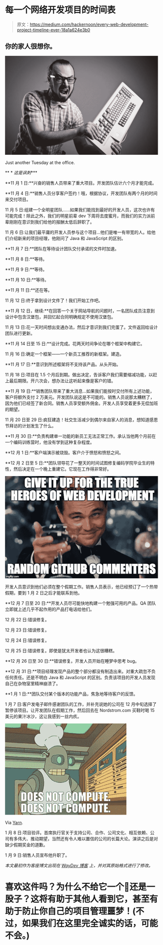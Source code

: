 # 每一个网络开发项目的时间表

> 原文：<https://medium.com/hackernoon/every-web-development-project-timeline-ever-18a1a624e3b0>

## 你的家人很想你。

![](img/e2fbfb54bf51a1230bb6d25d87cc1469.png)

Just another Tuesday at the office.

** * *这是讽刺****

**11 月 1 日:**兴奋的销售人员带来了重大项目。开发团队估计六个月才能完成。

**11 月 4 日:**销售人员分享客户签约！哦，根据协议，开发团队有两个月的时间来交付项目。

11 月 5 日:组建一个全明星团队……如果我们能找到最好的开发人员，这次也许有可能完成！除此之外，我们的明星前辈 dev 下周将去度蜜月，而我们的实力派前辈刚刚在意识到我们给他的报酬太低后辞职了。

11 月 6 日:让我们最平庸的开发人员参与这个项目…他们是唯一有带宽的人。给他们介绍新来的项目经理，他刚问了 Java 和 JavaScript 的区别。

**11 月 7 日:**团队在等待设计团队交付承诺的文件时加速。

**11 月 8 日:**等待。

**11 月 9 日:**等待。

**11 月 10 日:**等待。

**11 月 11 日:**还在等。

11 月 12 日:终于拿到设计文件了！我们开始工作吧。

**11 月 12 日，继续:**在回答一个关于网站导航的问题时，一名团队成员注意到设计中包含汉堡包，并回忆起合同明确规定不使用汉堡包。

11 月 13 日:花一天时间想出变通办法，然后才意识到我们完蛋了。文件返回给设计团队进行更新。

**11 月 14 日至 15 日:**设计完成。花两天时间争论在哪个框架中构建它。

11 月 16 日:确定一个框架——一个新员工推荐的新框架。建造。

**11 月 17 日:**意识到所述框架将不支持该产品。从头开始。

11 月 18 日:项目在 1.5 个月后到期。做出决定，告诉客户我们需要缩减功能，以赶上最后期限。开六次会，想办法让这听起来像是客户的错。

**11 月 19 日:**销售团队带来了重大消息…如果我们能按时交付所有上述功能，客户将额外支付 2 万美元。开发团队说这是不可能的。销售人员说那太糟糕了，因为他们已经签了新合同。销售人员享受额外佣金。开发人员享受着更多无偿加班的期望。

11 月 20 日至 29 日:疯狂建造！社交生活减少到偶尔来自家人的消息，想知道感恩节拜访的计划发生了什么。

**11 月 30 日:**负责构建单一功能的新员工无法正常工作。承认当他两个月前在一个编码训练营时，他没有学到这种复杂程度。

**12 月 1 日:**客户端演示被烧毁。客户介于愤怒和愤怒之间。

**12 月 2 日至 5 日:**团队领导花了一整天的时间试图修复编码学院毕业生的特性，然后决定在一个晚上重建它。它现在工作得非常好。

![](img/e959797044edec173306171954dad861.png)

开发人员意识到他们必须在整个假期工作。销售人员表示，他已经预订了一个热带假期，要到 1 月 2 日之后才能联系到他。

**12 月 7 日至 20 日:**开发人员尽可能快地构建一个勉强可用的产品。QA 团队立即就上述几乎不起作用的产品打电话给他们。

12 月 22 日:错误修复。

12 月 23 日:错误修复。

12 月 24 日:错误修复。

12 月 25 日:错误修复。即使是犹太开发者也认为这很糟糕。

**12 月 26 日至 30 日:**错误修复。开发人员开始在睡梦中思考 bug。

**12 月 31 日:**项目经理发现产品的整个部分都没有制造出来。对重大疏忽不负任何责任。还是不明白 Java 和 JavaScript 的区别。负责该项目的开发人员发现自己在杂物室里精神崩溃了。

**1 月 1 日:**团队交付某个版本的功能产品，焦急地等待客户的反馈。

1 月 7 日:客户发电子邮件感谢团队的工作，并补充说她的公司在 12 月中旬选择了暂停该项目。让开发团队在假期工作，然后回去在 Nordstrom.com 买鞋时喝 15 美元的果汁冰沙，这让我感到一丝内疚。

![](img/fd501931e376e8403edf7ab9df18b590.png)

Via [Yarn](https://getyarn.io/yarn-clip/cf7ed4f7-2a7d-47c8-a30a-13b8e45b1a80).

1 月 8 日:项目验评。首席执行官关于支持公司、合作、公司文化、相互依赖、公司有多伟大、推动期望，当然还有令人难以置信的公司的长篇大论。演讲之后是对缺少假期奖金的道歉。

1 月 9 日:销售人员宣布他升职了。

*本文最初作为客座博文出现在* [*WayDev 博客*](https://waydev.co/every-development-project-timeline-ever/) *上，并对其原始格式进行了修改。*

# **喜欢这件吗？为什么不给它一个**👏**还是一股子？这将有助于其他人看到它，甚至有助于防止你自己的项目管理噩梦！(不过，如果我们在这里完全诚实的话，可能不会。)**